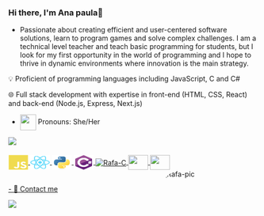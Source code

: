 ### Hi there, I'm Ana paula👋
- Passionate about creating efficient and user-centered software solutions, learn to program games and solve complex challenges. I am a technical level teacher and teach basic programming for students, but I look for my first opportunity in the world of programming and I hope to thrive in dynamic environments where innovation is the main strategy.

💡 Proficient of programming languages including JavaScript, C and C#

🌐 Full stack development with expertise in front-end (HTML, CSS, React) and back-end (Node.js, Express, Next.js)

- <img align="center" src="https://icons.iconarchive.com/icons/mattahan/ultrabuuf/48/TV-Kitty-icon.png" width="32" height="32"> Pronouns: She/Her
 <div>
  <a href="https://github.com/anapaulaghix">
  <img height="150em" src="https://github-readme-stats.vercel.app/api/top-langs/?username=anapaulaghix&layout=compact&langs_count=7&theme=dark"/>
</div>
  
<div style="display: inline_block"><br>
  <img align="center" alt="Rafa-Js" height="30" width="40" src="https://raw.githubusercontent.com/devicons/devicon/master/icons/javascript/javascript-plain.svg">
  <img align="center" alt="Rafa-React" height="30" width="40" src="https://raw.githubusercontent.com/devicons/devicon/master/icons/react/react-original.svg">
  <img align="center" alt="Rafa-Python" height="30" width="40" src="https://raw.githubusercontent.com/devicons/devicon/master/icons/python/python-original.svg">
  <img align="center" alt="Rafa-Csharp" height="30" width="40" src="https://raw.githubusercontent.com/devicons/devicon/master/icons/csharp/csharp-original.svg">
  <img align="center" alt="Rafa-C" height="30" width="40" src="https://cdn.jsdelivr.net/gh/devicons/devicon/icons/c/c-original.svg" />
  <img align="center" height="30" width="40" src="https://cdn.jsdelivr.net/gh/devicons/devicon/icons/nodejs/nodejs-original.svg"/> 
  <img align="center" height="30" width="40" src="https://cdn.jsdelivr.net/gh/devicons/devicon/icons/mysql/mysql-original.svg" />
  <img align="right" alt="Rafa-pic" height="200" width="200" style="border-radius:50px;" src="https://media2.giphy.com/media/kZqbBT64ECtjy/giphy.gif"
</div>
  
  ##
  
  
 <div>
   <p>- 💬 Contact me</p>
   <a href="https://www.linkedin.com/in/ana-paula-ghiraldelli-668224217/" target="_blank"><img src="https://img.shields.io/badge/-LinkedIn-%230077B5?style=for-the-badge&logo=linkedin&logoColor=white" target="_blank"></a>
  </div>
<!--
**anapaulaghix/anapaulaghix** is a ✨ _special_ ✨ repository because its `README.md` (this file) appears on your GitHub profile.

Here are some ideas to get you started:

- 🔭 I’m currently working on ...
- 🌱 I’m currently learning ...
- 👯 I’m looking to collaborate on ...
- 🤔 I’m looking for help with ...
- 💬 Ask me about ...
- 📫 How to reach me: ...
- 😄 Pronouns: ...
- ⚡ Fun fact: ...
-->
